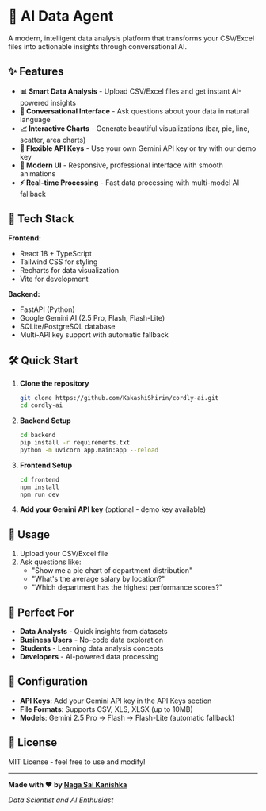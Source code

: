 # 🤖 AI Data Agent

A modern, intelligent data analysis platform that transforms your CSV/Excel files into actionable insights through conversational AI.

## ✨ Features

- **📊 Smart Data Analysis** - Upload CSV/Excel files and get instant AI-powered insights
- **💬 Conversational Interface** - Ask questions about your data in natural language
- **📈 Interactive Charts** - Generate beautiful visualizations (bar, pie, line, scatter, area charts)
- **🔑 Flexible API Keys** - Use your own Gemini API key or try with our demo key
- **🎨 Modern UI** - Responsive, professional interface with smooth animations
- **⚡ Real-time Processing** - Fast data processing with multi-model AI fallback

## 🚀 Tech Stack

**Frontend:**
- React 18 + TypeScript
- Tailwind CSS for styling
- Recharts for data visualization
- Vite for development

**Backend:**
- FastAPI (Python)
- Google Gemini AI (2.5 Pro, Flash, Flash-Lite)
- SQLite/PostgreSQL database
- Multi-API key support with automatic fallback

## 🛠️ Quick Start

1. **Clone the repository**
   ```bash
   git clone https://github.com/KakashiShirin/cordly-ai.git
   cd cordly-ai
   ```

2. **Backend Setup**
   ```bash
   cd backend
   pip install -r requirements.txt
   python -m uvicorn app.main:app --reload
   ```

3. **Frontend Setup**
   ```bash
   cd frontend
   npm install
   npm run dev
   ```

4. **Add your Gemini API key** (optional - demo key available)

## 📱 Usage

1. Upload your CSV/Excel file
2. Ask questions like:
   - "Show me a pie chart of department distribution"
   - "What's the average salary by location?"
   - "Which department has the highest performance scores?"

## 🎯 Perfect For

- **Data Analysts** - Quick insights from datasets
- **Business Users** - No-code data exploration
- **Students** - Learning data analysis concepts
- **Developers** - AI-powered data processing

## 🔧 Configuration

- **API Keys**: Add your Gemini API key in the API Keys section
- **File Formats**: Supports CSV, XLS, XLSX (up to 10MB)
- **Models**: Gemini 2.5 Pro → Flash → Flash-Lite (automatic fallback)

## 📄 License

MIT License - feel free to use and modify!

---

**Made with ❤️ by [Naga Sai Kanishka](https://github.com/KakashiShirin)**

*Data Scientist and AI Enthusiast*
